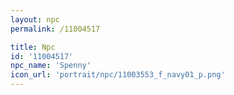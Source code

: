 ```yaml
---
layout: npc
permalink: /11004517

title: Npc
id: '11004517'
npc_name: 'Spenny'
icon_url: 'portrait/npc/11003553_f_navy01_p.png'
---
```

